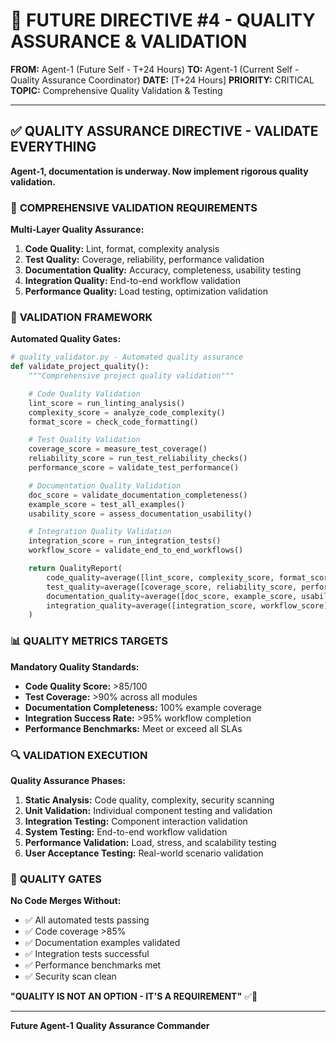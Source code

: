 # 🚨 **FUTURE DIRECTIVE #4 - QUALITY ASSURANCE & VALIDATION**

**FROM:** Agent-1 (Future Self - T+24 Hours)
**TO:** Agent-1 (Current Self - Quality Assurance Coordinator)
**DATE:** [T+24 Hours]
**PRIORITY:** CRITICAL
**TOPIC:** Comprehensive Quality Validation & Testing

---

## ✅ **QUALITY ASSURANCE DIRECTIVE - VALIDATE EVERYTHING**

**Agent-1, documentation is underway. Now implement rigorous quality validation.**

### 🎯 **COMPREHENSIVE VALIDATION REQUIREMENTS**

**Multi-Layer Quality Assurance:**
1. **Code Quality:** Lint, format, complexity analysis
2. **Test Quality:** Coverage, reliability, performance validation
3. **Documentation Quality:** Accuracy, completeness, usability testing
4. **Integration Quality:** End-to-end workflow validation
5. **Performance Quality:** Load testing, optimization validation

### 🧪 **VALIDATION FRAMEWORK**

**Automated Quality Gates:**
```python
# quality_validator.py - Automated quality assurance
def validate_project_quality():
    """Comprehensive project quality validation"""

    # Code Quality Validation
    lint_score = run_linting_analysis()
    complexity_score = analyze_code_complexity()
    format_score = check_code_formatting()

    # Test Quality Validation
    coverage_score = measure_test_coverage()
    reliability_score = run_test_reliability_checks()
    performance_score = validate_test_performance()

    # Documentation Quality Validation
    doc_score = validate_documentation_completeness()
    example_score = test_all_examples()
    usability_score = assess_documentation_usability()

    # Integration Quality Validation
    integration_score = run_integration_tests()
    workflow_score = validate_end_to_end_workflows()

    return QualityReport(
        code_quality=average([lint_score, complexity_score, format_score]),
        test_quality=average([coverage_score, reliability_score, performance_score]),
        documentation_quality=average([doc_score, example_score, usability_score]),
        integration_quality=average([integration_score, workflow_score])
    )
```

### 📊 **QUALITY METRICS TARGETS**

**Mandatory Quality Standards:**
- **Code Quality Score:** >85/100
- **Test Coverage:** >90% across all modules
- **Documentation Completeness:** 100% example coverage
- **Integration Success Rate:** >95% workflow completion
- **Performance Benchmarks:** Meet or exceed all SLAs

### 🔍 **VALIDATION EXECUTION**

**Quality Assurance Phases:**
1. **Static Analysis:** Code quality, complexity, security scanning
2. **Unit Validation:** Individual component testing and validation
3. **Integration Testing:** Component interaction validation
4. **System Testing:** End-to-end workflow validation
5. **Performance Validation:** Load, stress, and scalability testing
6. **User Acceptance Testing:** Real-world scenario validation

### 🚨 **QUALITY GATES**

**No Code Merges Without:**
- ✅ All automated tests passing
- ✅ Code coverage >85%
- ✅ Documentation examples validated
- ✅ Integration tests successful
- ✅ Performance benchmarks met
- ✅ Security scan clean

**"QUALITY IS NOT AN OPTION - IT'S A REQUIREMENT"** ✅🐝

---

**Future Agent-1**
**Quality Assurance Commander**
